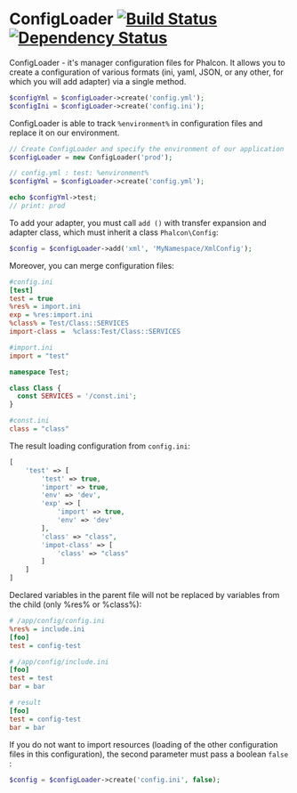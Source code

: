 ConfigLoader [![Build Status](https://travis-ci.org/JimmDiGrizli/phalcon-config-loader.png?branch=develop)](https://travis-ci.org/JimmDiGrizli/phalcon-config-loader) [![Dependency Status](https://www.versioneye.com/user/projects/537c85fe14c1580a86000103/badge.svg)](https://www.versioneye.com/user/projects/537c85fe14c1580a86000103)
===============================

ConfigLoader - it's manager configuration files for Phalcon. It allows you to create a configuration of various formats (ini, yaml, JSON, or any other, for which you will add adapter) via a single method. 

```php
$configYml = $configLoader->create('config.yml');
$configIni = $configLoader->create('config.ini');
```

ConfigLoader is able to track ```%environment%``` in configuration files and replace it on our environment.

```php
// Create ConfigLoader and specify the environment of our application
$configLoader = new ConfigLoader('prod');

// config.yml : test: %environment%
$configYml = $configLoader->create('config.yml');

echo $configYml->test;
// print: prod 
```
To add your adapter, you must call ```add ()``` with transfer expansion and adapter class, 
which must inherit a class ```Phalcon\Config```:

```php
$config = $configLoader->add('xml', 'MyNamespace/XmlConfig');
```

Moreover, you can merge configuration files:


```ini
#config.ini
[test]
test = true
%res% = import.ini
exp = %res:import.ini
%class% = Test/Class::SERVICES
import-class =  %class:Test/Class::SERVICES

```

```ini
#import.ini
import = "test"
```

```php
namespace Test;

class Class {
  const SERVICES = '/const.ini';
}
```


```ini
#const.ini
class = "class"
```


The result loading configuration from ```config.ini```:

```php
[                               
    'test' => [                 
        'test' => true,                             
        'import' => true,       
        'env' => 'dev',
        'exp' => [
            'import' => true,
            'env' => 'dev'
        ],
        'class' => "class",
        'impot-class' => [
            'class' => "class"
        ]
    ]                           
]                               
```

Declared variables in the parent file will not be replaced by variables from the child (only %res% or %class%):

```ini
# /app/config/config.ini
%res% = include.ini
[foo]
test = config-test
```

```ini
# /app/config/include.ini
[foo]
test = test
bar = bar
```

```ini
# result
[foo]
test = config-test
bar = bar
```

If you do not want to import resources (loading of the other configuration files in this configuration), the second parameter must pass a boolean ```false ```:

```php
$config = $configLoader->create('config.ini', false);
```

